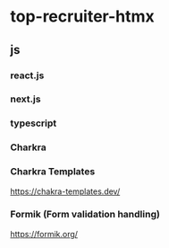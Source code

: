 # top-recruiter-htmx

## js

### react.js

### next.js

### typescript

### Charkra

### Charkra Templates
https://chakra-templates.dev/

### Formik (Form validation handling)
https://formik.org/
